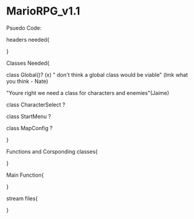 # MarioRPG_v1.1


Psuedo Code:

headers needed{

}

Classes Needed{

class Global()? (x) " don't think a global class would be viable" (lmk what you think - Nate)

"Youre right we need a class for  characters and enemies"(Jaime)

class CharacterSelect   ?

class StartMenu   ?

class MapConfig  ?

}


Functions and Corsponding classes{

}

Main Function{

}

stream files{

}

